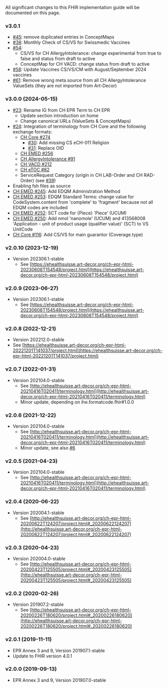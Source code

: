
All significant changes to this FHIR implementation guide will be documented on this page.   

### v3.0.1
* [#45](https://github.com/hl7ch/ch-term/issues/45): remove duplicated entries in ConceptMaps
* [#38](https://github.com/hl7ch/ch-term/issues/38): Monthly Check of CS/VS for Swissmedic Vaccines
* [#54](https://github.com/hl7ch/ch-term/issues/54): 
   * CS/VS for CH AllergyIntolerance: change experimental from true to false and status from draft to active
   * ConceptMap for CH VACD: change status from draft to active 
* [#58](https://github.com/hl7ch/ch-term/issues/58): Update Vaccines CS/VS/CM with August/September 2024 vaccines
* [#61](https://github.com/hl7ch/ch-term/issues/61): Remove wrong meta.source from all CH AllergyIntolerance ValueSets (they are not imported from Art-Decor)

### v3.0.0 (2024-05-15)
* [#23](https://github.com/hl7ch/ch-term/issues/23): Rename IG from CH EPR Term to CH EPR
   * Update section introduction on home
   * Change canonical URLs (ValueSets & ConceptMaps)
* [#24](https://github.com/hl7ch/ch-term/issues/24): Integration of terminology from CH Core and the following exchange formats:
   * [CH Core #274](https://github.com/hl7ch/ch-core/issues/274)
      * [#30](https://github.com/hl7ch/ch-term/issues/30): Add missing CS eCH-011 Religion
      * [#31](https://github.com/hl7ch/ch-term/issues/31): Replace OID
   * [CH EMED #256](https://github.com/hl7ch/ch-emed/issues/256)
   * [CH AllergyIntolerance #91](https://github.com/hl7ch/ch-allergyintolerance/issues/91)
   * [CH VACD #212](https://github.com/hl7ch/ch-vacd/issues/212)
   * [CH eTOC #82](https://github.com/hl7ch/ch-etoc/issues/82)
   * ServiceRequest Category (origin in CH LAB-Order and CH RAD-Order) (see [#39](https://github.com/hl7ch/ch-term/issues/39))
* Enabling fsh files as source
* [CH EMED #245](https://github.com/hl7ch/ch-emed/issues/245): Add EDQM Administration Method
* [CH EMED #253](https://github.com/hl7ch/ch-emed/issues/253): EDQM Standard Terms: change value for CodeSystem.content from 'complete' to 'fragment' because not all EDQM codes are included
* [CH EMED #252](https://github.com/hl7ch/ch-emed/issues/252): SCT code for {Piece} 'Piece' (UCUM)
* [CH EMED #250](https://github.com/hl7ch/ch-emed/issues/250): Add nmol 'nanomole' (UCUM) and 413568008 'Application - unit of product usage (qualifier value)' (SCT) to VS UnitCode
* [CH Core #116](https://github.com/hl7ch/ch-core/issues/116): Add CS/VS for main guarantor (Coverage.type)

### v2.0.10 (2023-12-19)
* Version 202306.1-stable
   * See [https://ehealthsuisse.art-decor.org/ch-epr-html-20230608T154548/project.html](https://ehealthsuisse.art-decor.org/ch-epr-html-20230608T154548/project.html)

### v2.0.9 (2023-06-27)
* Version 202306.1-stable
   * See [https://ehealthsuisse.art-decor.org/ch-epr-html-20230608T154548/project.html](https://ehealthsuisse.art-decor.org/ch-epr-html-20230608T154548/project.html)

### v2.0.8 (2022-12-21)
* 	Version 202212.0-stable
   * See [https://ehealthsuisse.art-decor.org/ch-epr-html-20221201T141037/project.html](https://ehealthsuisse.art-decor.org/ch-epr-html-20221201T141037/project.html)   

### v2.0.7 (2022-01-31)
* Version 202104.0-stable
   * See [http://ehealthsuisse.art-decor.org/ch-epr-html-20210416T020411/terminology.html](http://ehealthsuisse.art-decor.org/ch-epr-html-20210416T020411/terminology.html)
   * Minor update, depending on ihe.formatcode.fhir#1.0.0	

### v2.0.6 (2021-12-22)
* Version 202104.0-stable
   * See [http://ehealthsuisse.art-decor.org/ch-epr-html-20210416T020411/terminology.html](http://ehealthsuisse.art-decor.org/ch-epr-html-20210416T020411/terminology.html)
   * Minor update, see also [#6](https://github.com/hl7ch/ch-term/issues/6)	     

### v2.0.5 (2021-04-23)
* Version 202104.0-stable
   * See [http://ehealthsuisse.art-decor.org/ch-epr-html-20210416T020411/terminology.html](http://ehealthsuisse.art-decor.org/ch-epr-html-20210416T020411/terminology.html)    

### v2.0.4 (2020-06-22)
* Version 202004.1-stable
   * See [http://ehealthsuisse.art-decor.org/ch-epr-html-20200622T124207/project.html#_20200622124207](http://ehealthsuisse.art-decor.org/ch-epr-html-20200622T124207/project.html#_20200622124207)

### v2.0.3 (2020-04-23)
* Version 202004.0-stable
   * See [http://ehealthsuisse.art-decor.org/ch-epr-html-20200423T125505/project.html#_20200423125505](http://ehealthsuisse.art-decor.org/ch-epr-html-20200423T125505/project.html#_20200423125505)   

### v2.0.2 (2020-02-26)
* Version 201907.2-stable
   * See [http://ehealthsuisse.art-decor.org/ch-epr-html-20200226T180620/project.html#_20200226180620](http://ehealthsuisse.art-decor.org/ch-epr-html-20200226T180620/project.html#_20200226180620)  

### v2.0.1 (2019-11-11)
* EPR Annex 3 and 9, Version 201907.1-stable	
* Update to FHIR version 4.0.1

### v2.0.0 (2019-09-13)
* EPR Annex 3 and 9, Version 201907.0-stable	     
